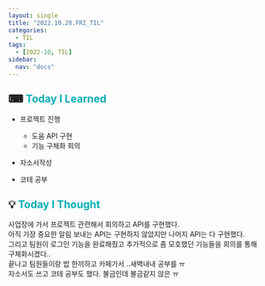 ```yaml
---
layout: single
title: "2022.10.28.FRI_TIL"
categories:
  - TIL
tags:
  - [2022-10, TIL]
sidebar:
  nav: "docs"
---
```


## ⌨ <a style="color:#00adb5">Today I Learned</a>

- 프로젝트 진행
  - 도움 API 구현
  - 기능 구체화 회의

- 자소서작성
- 코테 공부

## 💡 <a style="color:#00adb5">Today I Thought</a>

사업장에 가서 프로젝트 관련해서 회의하고 API를 구현했다.<br>
아직 가장 중요한 알림 보내는 API는 구현하지 않았지만 나머지 API는 다 구현했다.<br>
그리고 팀원이 로그인 기능을 완료해줬고 추가적으로 좀 모호했던 기능들을 회의를 통해 구체화시켰다..<br>
끝나고 팀원들이랑 밥 한끼하고 카페가서 ..새벽내내 공부를 ㅠ<br>
자소서도 쓰고 코테 공부도 했다. 불금인데 불금같지 않은 ㅠ